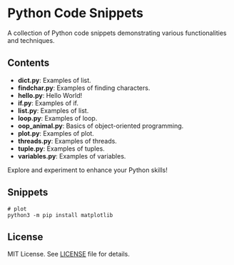 # Python Code Snippets

A collection of Python code snippets demonstrating various functionalities and techniques.

## Contents

- **dict.py**: Examples of list.
- **findchar.py**: Examples of finding characters.
- **hello.py**: Hello World!
- **if.py**: Examples of if.
- **list.py**: Examples of list.
- **loop.py**: Examples of loop.
- **oop_animal.py**: Basics of object-oriented programming.  
- **plot.py**: Examples of plot.
- **threads.py**: Examples of threads.
- **tuple.py**: Examples of tuples.
- **variables.py**: Examples of variables.

Explore and experiment to enhance your Python skills!

## Snippets

```
# plot
python3 -m pip install matplotlib
```

## License

MIT License. See [LICENSE](LICENSE.md) file for details.
